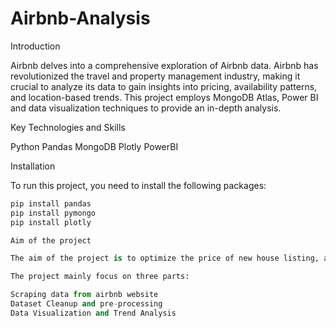 # Airbnb-Analysis
Introduction

Airbnb delves into a comprehensive exploration of Airbnb data. Airbnb has revolutionized the travel and property management industry, making it crucial to analyze its data to gain insights into pricing, availability patterns, and location-based trends. This project employs MongoDB Atlas, Power BI and data visualization techniques to provide an in-depth analysis.

Key Technologies and Skills

Python
Pandas
MongoDB
Plotly
PowerBI

Installation

To run this project, you need to install the following packages:

```python
pip install pandas
pip install pymongo
pip install plotly

Aim of the project

The aim of the project is to optimize the price of new house listing, analysing how other people priced in surrounding areas, relative to dimensions such as locations, amenities, reviews, number of beds, etc? How to set up price in a more competitive way?

The project mainly focus on three parts:

Scraping data from airbnb website
Dataset Cleanup and pre-processing
Data Visualization and Trend Analysis

